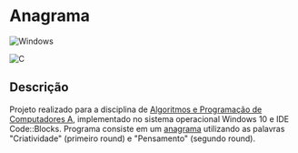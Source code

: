 # Anagrama
![Windows](https://img.shields.io/badge/Windows-0078D6?style=for-the-badge&logo=windows&logoColor=white)

![C](https://img.shields.io/badge/C-00599C?style=for-the-badge&logo=c&logoColor=white)

## Descrição
Projeto realizado para a disciplina de [Algoritmos e Programação de Computadores A](https://github.com/h-ssiqueira/ProgramsCOLLEGE#APC-A), implementado no sistema operacional Windows 10 e IDE Code::Blocks. Programa consiste em um [anagrama](Trabalho+Final+APC+A+2019.pdf) utilizando as palavras "Criatividade" (primeiro round) e "Pensamento" (segundo round).